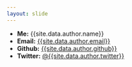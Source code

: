 ```yaml
---
layout: slide
---
```


* **Me:** {{site.data.author.name}}
* **Email:** [{{site.data.author.email}}](mailto:{{site.data.author.email}})
* **Github:** [{{site.data.author.github}}](https://github.com/{{site.data.author.github}})
* **Twitter:** [@{{site.data.author.twitter}}](https://twitter.com/{{site.data.author.twitter}})
